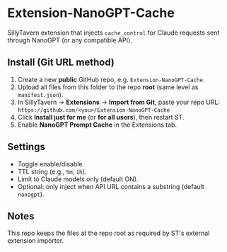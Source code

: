 # Extension-NanoGPT-Cache

SillyTavern extension that injects `cache_control` for Claude requests sent through NanoGPT (or any compatible API).

## Install (Git URL method)
1. Create a new **public** GitHub repo, e.g. `Extension-NanoGPT-Cache`.
2. Upload all files from this folder to the repo **root** (same level as `manifest.json`).
3. In SillyTavern → **Extensions** → **Import from Git**, paste your repo URL:
   `https://github.com/<you>/Extension-NanoGPT-Cache`
4. Click **Install just for me** (or **for all users**), then restart ST.  
5. Enable **NanoGPT Prompt Cache** in the Extensions tab.

## Settings
- Toggle enable/disable.
- TTL string (e.g., `5m`, `1h`).
- Limit to Claude models only (default ON).
- Optional: only inject when API URL contains a substring (default `nanogpt`).

## Notes
This repo keeps the files at the repo root as required by ST's external extension importer.